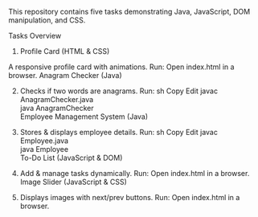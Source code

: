 This repository contains five tasks demonstrating Java, JavaScript, DOM manipulation, and CSS.

Tasks Overview
1) Profile Card (HTML & CSS)

A responsive profile card with animations.
Run: Open index.html in a browser.
Anagram Checker (Java)

2) Checks if two words are anagrams.
Run:
sh
Copy
Edit
javac AnagramChecker.java  
java AnagramChecker  
Employee Management System (Java)

3) Stores & displays employee details.
Run:
sh
Copy
Edit
javac Employee.java  
java Employee  
To-Do List (JavaScript & DOM)

4) Add & manage tasks dynamically.
Run: Open index.html in a browser.
Image Slider (JavaScript & CSS)

5) Displays images with next/prev buttons.
Run: Open index.html in a browser.
